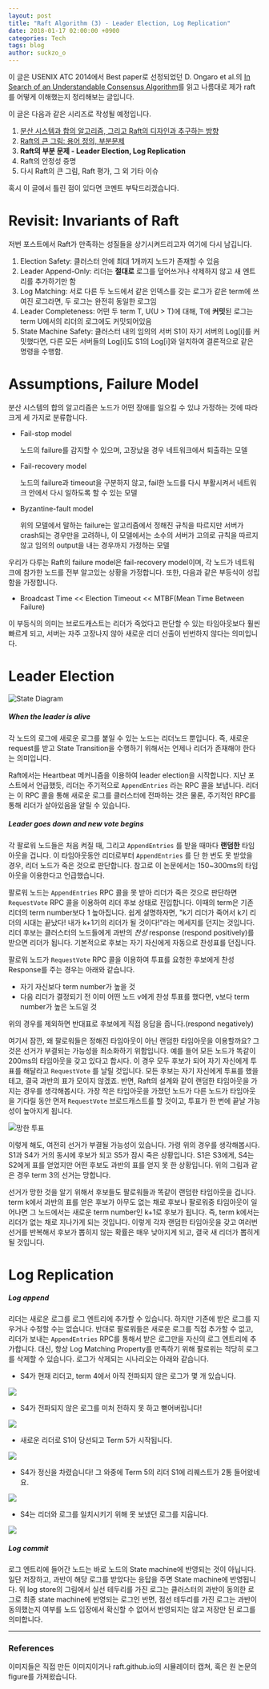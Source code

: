 ```yaml
---
layout: post
title: "Raft Algorithm (3) - Leader Election, Log Replication"
date: 2018-01-17 02:00:00 +0900
categories: Tech
tags: blog
author: suckzo_o
---
```


이 글은 USENIX ATC 2014에서 Best paper로 선정되었던 D. Ongaro et al.의 [In Search of an Understandable Consensus Algorithm](https://www.usenix.org/conference/atc14/technical-sessions/presentation/ongaro)를 읽고 나름대로 제가 raft를 어떻게 이해했는지 정리해보는 글입니다. 

이 글은 다음과 같은 시리즈로 작성될 예정입니다.

1. [분산 시스템과 합의 알고리즘, 그리고 Raft의 디자인과 추구하는 방향](/tech/2018/01/03/raft-1.html)
2. [Raft의 큰 그림: 용어 정의, 부분문제](/tech/2018/01/09/raft-2.html)
3. **Raft의 부분 문제 - Leader Election, Log Replication**
4. Raft의 안정성 증명
5. 다시 Raft의 큰 그림, Raft 평가, 그 외 기타 이슈

혹시 이 글에서 틀린 점이 있다면 코멘트 부탁드리겠습니다.

# Revisit: Invariants of Raft 

저번 포스트에서 Raft가 만족하는 성질들을 상기시켜드리고자 여기에 다시 남깁니다.

1. Election Safety: 클러스터 안에 최대 1개까지 노드가 존재할 수 있음
2. Leader Append-Only: 리더는 **절대로** 로그를 덮어쓰거나 삭제하지 않고 새 엔트리를 추가하기만 함
3. Log Matching: 서로 다른 두 노드에서 같은 인덱스를 갖는 로그가 같은 term에 쓰여진 로그라면, 두 로그는 완전히 동일한 로그임
4. Leader Completeness: 어떤 두 term T, U(U > T)에 대해, T에 **커밋**된 로그는 term U에서의 리더의 로그에도 커밋되어있음
5. State Machine Safety: 클러스터 내의 임의의 서버 S1이 자기 서버의 Log[i]를 커밋했다면, 다른 모든 서버들의 Log[i]도 S1의 Log[i]와 일치하여 결론적으로 같은 명령을 수행함.

# Assumptions, Failure Model

분산 시스템의 합의 알고리즘은 노드가 어떤 장애를 일으킬 수 있냐 가정하는 것에 따라 크게 세 가지로 분류합니다.

- Fail-stop model

  노드의 failure를 감지할 수 있으며, 고장났을 경우 네트워크에서 퇴출하는 모델

- Fail-recovery model

  노드의 failure과 timeout을 구분하지 않고, fail한 노드를 다시 부활시켜서 네트워크 안에서 다시 일하도록 할 수 있는 모델

- Byzantine-fault model

  위의 모델에서 말하는 failure는 알고리즘에서 정해진 규칙을 따르지만 서버가 crash되는 경우만을 고려하나, 이 모델에서는 소수의 서버가 고의로 규칙을 따르지 않고 임의의 output을 내는 경우까지 가정하는 모델

우리가 다루는 Raft의 failure model은 fail-recovery model이며, 각 노드가 네트워크에 참가한 노드를 전부 알고있는 상황을 가정합니다. 또한, 다음과 같은 부등식이 성립함을 가정합니다.

- Broadcast Time << Election Timeout << MTBF(Mean Time Between Failure)

이 부등식의 의미는 브로드캐스트는 리더가 죽었다고 판단할 수 있는 타임아웃보다 훨씬 빠르게 되고, 서버는 자주 고장나지 않아 새로운 리더 선출이 빈번하지 않다는 의미입니다. 

# Leader Election

![State Diagram](/assets/images/raft/server_state.png)

#####  When the leader is alive

각 노드의 로그에 새로운 로그를 붙일 수 있는 노드는 리더노드 뿐입니다. 즉, 새로운 request를 받고 State Transition을 수행하기 위해서는 언제나 리더가 존재해야 한다는 의미입니다.

Raft에서는 Heartbeat 메커니즘을 이용하여 leader election을 시작합니다. 지난 포스트에서 언급했듯, 리더는 주기적으로 `AppendEntries` 라는 RPC 콜을 보냅니다. 리더는 이 RPC 콜을 통해 새로운 로그를 클러스터에 전파하는 것은 물론, 주기적인 RPC를 통해 리더가 살아있음을 알릴 수 있습니다.

##### Leader goes down and new vote begins 

각 팔로워 노드들은 처음 켜질 때, 그리고 `AppendEntries` 를 받을 때마다 **랜덤한** 타임아웃을 겁니다. 이 타임아웃동안 리더로부터 `AppendEntries` 를 단 한 번도 못 받았을 경우, 리더 노드가 죽은 것으로 판단합니다. 참고로 이 논문에서는 150~300ms의 타임아웃을 이용한다고 언급했습니다.

팔로워 노드는 `AppendEntries` RPC 콜을 못 받아 리더가 죽은 것으로 판단하면 `RequestVote` RPC 콜을 이용하여 리더 후보 상태로 진입합니다. 이때의 term은 기존 리더의 term number보다 1 높아집니다. 쉽게 설명하자면, "k기 리더가 죽어서 k기 리더의 시대는 끝났다! 내가 k+1기의 리더가 될 것이다!"라는 메세지를 던지는 것입니다. 리더 후보는 클러스터의 노드들에게 과반의 *찬성* response (respond positively)를 받으면 리더가 됩니다. 기본적으로 후보는 자기 자신에게 자동으로 찬성표를 던집니다.

팔로워 노드가 `RequestVote` RPC 콜을 이용하여 투표를 요청한 후보에게 찬성 Response를 주는 경우는 아래와 같습니다.

- 자기 자신보다 term number가 높을 것
- 다음 리더가 결정되기 전 이미 어떤 노드 v에게 찬성 투표를 했다면, v보다 term number가 높은 노드일 것

위의 경우를 제외하면 반대표로 후보에게 직접 응답을 줍니다.(respond negatively)

여기서 잠깐, 왜 팔로워들은 정해진 타임아웃이 아닌 랜덤한 타임아웃을 이용할까요? 그것은 선거가 부결되는 가능성을 최소화하기 위함입니다. 예를 들어 모든 노드가 똑같이 200ms의 타임아웃을 갖고 있다고 합시다. 이 경우 모두 후보가 되어 자기 자신에게 투표를 해달라고 `RequestVote` 를 날릴 것입니다. 모든 후보는 자기 자신에게 투표를 했을테고, 결국 과반의 표가 모이지 않겠죠. 반면, Raft의 설계와 같이 랜덤한 타임아웃을 가지는 경우를 생각해봅시다. 가장 작은 타임아웃을 가졌던 노드가 다른 노드가 타임아웃을 기다릴 동안 먼저 `RequestVote` 브로드캐스트를 할 것이고, 투표가 한 번에 끝날 가능성이 높아지게 됩니다.

![망한 투표](/assets/images/raft/leader_election.png)

이렇게 해도, 여전히 선거가 부결될 가능성이 있습니다. 가령 위의 경우를 생각해봅시다. S1과 S4가 거의 동시에 후보가 되고 S5가 잠시 죽은 상황입니다. S1은 S3에게, S4는 S2에게 표를 얻었지만 어떤 후보도 과반의 표를 얻지 못 한 상황입니다. 위의 그림과 같은 경우 term 3의 선거는 망합니다.

선거가 망한 것을 알기 위해서 후보들도 팔로워들과 똑같이 랜덤한 타임아웃을 겁니다. term k에서 과반의 표를 얻은 후보가 아무도 없는 채로 후보나 팔로워중 타임아웃이 일어나면 그 노드에서는 새로운 term number인 k+1로 후보가 됩니다. 즉, term k에서는 리더가 없는 채로 지나가게 되는 것입니다. 이렇게 각자 랜덤한 타임아웃을 갖고 여러번 선거를 반복해서 후보가 뽑히지 않는 확률은 매우 낮아지게 되고, 결국 새 리더가 뽑히게 될 것입니다.

# Log Replication

##### Log append

리더는 새로운 로그를 로그 엔트리에 추가할 수 있습니다. 하지만 기존에 받은 로그를 지우거나 수정할 수는 없습니다. 반대로 팔로워들은 새로운 로그를 직접 추가할 수 없고, 리더가 보내는 `AppendEntries` RPC를 통해서 받은 로그만을 자신의 로그 엔트리에 추가합니다. 대신, 항상 Log Matching Property를 만족하기 위해 팔로워는 적당히 로그를 삭제할 수 있습니다. 로그가 삭제되는 시나리오는 아래와 같습니다.

- S4가 현재 리더고, term 4에서 아직 전파되지 않은 로그가 몇 개 있습니다.

![](/assets/images/raft/log_rep_1.png)

- S4가 전파되지 않은 로그를 미처 전하지 못 하고 뻗어버립니다!

![](/assets/images/raft/log_rep_2.png)

- 새로운 리더로 S1이 당선되고 Term 5가 시작됩니다.

![](/assets/images/raft/log_rep_3.png)

- S4가 정신을 차렸습니다! 그 와중에 Term 5의 리더 S1에 리퀘스트가 2통 들어왔네요.

![](/assets/images/raft/log_rep_4.png)

- S4는 리더와 로그를 일치시키기 위해 못 보냈던 로그를 지웁니다.

![](/assets/images/raft/log_rep_5.png)

##### Log commit

로그 엔트리에 들어간 노드는 바로 노드의 State machine에 반영되는 것이 아닙니다. 일단 저장하고, 과반이 해당 로그를 받았다는 응답을 주면 State machine에 반영됩니다. 위 log store의 그림에서 실선 테두리를 가진 로그는 클러스터의 과반이 동의한 로그로 최종 state machine에 반영되는 로그인 반면, 점선 테두리를 가진 로그는 과반이 동의했는지 여부를 노드 입장에서 확신할 수 없어서 반영되지는 않고 저장만 된 로그를 의미합니다.



---

### References 

이미지들은 직접 만든 이미지이거나 raft.github.io의 시뮬레이터 캡쳐, 혹은 원 논문의 figure를 가져왔습니다.